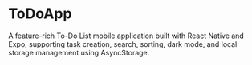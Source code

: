 # ToDoApp
A feature-rich To-Do List mobile application built with React Native and Expo, supporting task creation, search, sorting, dark mode, and local storage management using AsyncStorage.
